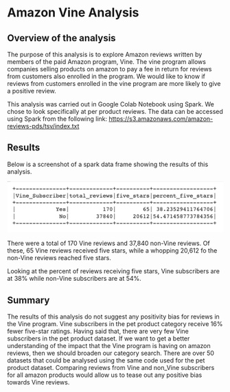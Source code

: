 # Amazon Vine Analysis

## Overview of the analysis

The purpose of this analysis is to explore Amazon reviews written by members of the paid Amazon program, Vine. The vine program allows companies selling products on amazon to pay a fee in return for reviews from customers also enrolled in the program. We would like to know if reviews from customers enrolled in the vine program are more likely to give a positive review. 

This analysis was carried out in Google Colab Notebook using Spark. We chose to look specifically at per product reviews. The data can be accessed using Spark from the following link:
https://s3.amazonaws.com/amazon-reviews-pds/tsv/index.txt

## Results 

Below is a screenshot of a spark data frame showing the results of this analysis.

![spark_results_dataframe.png](https://github.com/charliuden/Amazon_Vine_Analysis/blob/main/screen_shots/spark_results_datafram.png)

There were a total of 170 Vine reviews and 37,840 non-Vine reviews. Of these, 65 Vine reviews received five stars, while a whopping 20,612 fo the non-Vine reviews reached five stars. 

Looking at the percent of reviews receiving five stars, Vine subscribers are at 38% while non-Vine subscribers are at 54%. 

## Summary

The results of this analysis do not suggest any positivity bias for reviews in the Vine program. Vine subscribers in the pet product category receive 16% fewer five-star ratings. Having said that, there are very few Vine subscribers in the pet product dataset. If we want to get a better understanding of the impact that the Vine program is having on amazon reviews, then we should broaden our category search. There are over 50 datasets that could be analysed using the same code used for the pet product dataset. Comparing reviews from Vine and non_Vine subscribers for all amazon products would allow us to tease out any positive bias towards Vine reviews. 

